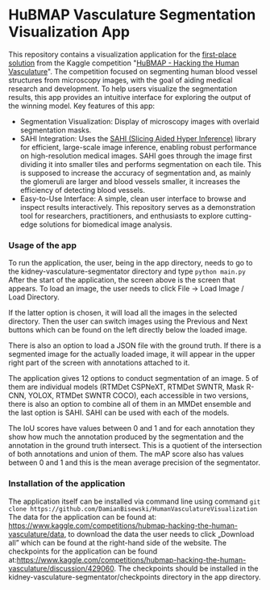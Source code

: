 # HuBMAP Vasculature Segmentation Visualization App

This repository contains a visualization application for the [first-place solution](https://www.kaggle.com/competitions/hubmap-hacking-the-human-vasculature/discussion/429060) from the Kaggle competition "[HuBMAP - Hacking the Human Vasculature](https://www.kaggle.com/competitions/hubmap-hacking-the-human-vasculature/overview)". The competition focused on segmenting human blood vessel structures from microscopy images, with the goal of aiding medical research and development.
To help users visualize the segmentation results, this app provides an intuitive interface for exploring the output of the winning model.
Key features of this app:
- Segmentation Visualization: Display of microscopy images with overlaid segmentation masks.
- SAHI Integration: Uses the [SAHI (Slicing Aided Hyper Inference)](https://github.com/obss/sahi) library for efficient, large-scale image inference, enabling robust performance on high-resolution medical images. SAHI goes through the image first dividing it into smaller tiles and performs segmentation on each tile. This is supposed to increase the accuracy of segmentation and, as mainly the glomeruli are larger and blood vessels smaller, it increases the efficiency of detecting blood vessels.
- Easy-to-Use Interface: A simple, clean user interface to browse and inspect results interactively.
This repository serves as a demonstration tool for researchers, practitioners, and enthusiasts to explore cutting-edge solutions for biomedical image analysis. 
### Usage of the app
To run the application, the user, being in the app directory, needs to go to the kidney-vasculature-segmentator directory and type `python main.py`
After the start of the application, the screen above is the screen that appears. To load an image, the user needs to click File → Load Image / Load Directory.










If the latter option is chosen, it will load all the images in the selected directory. Then the user can switch images using the Previous and Next buttons which can be found on the left directly below the loaded image. 

There is also an option to load a JSON file with the ground truth. If there is a segmented image for the actually loaded image, it will appear in the upper right part of the screen with annotations attached to it. 

The application gives 12 options to conduct segmentation of an image. 5 of them are individual models (RTMDet CSPNeXT, RTMDet SWNTR, Mask R-CNN, YOLOX, RTMDet SWNTR COCO), each accessible in two versions, there is also an option to combine all of them in an MMDet ensemble and the last option is SAHI. SAHI can be used with each of the models. 



The IoU scores have values between 0 and 1 and for each annotation they show how much the annotation produced by the segmentation and the annotation in the ground truth intersect. This is a quotient of the intersection of both annotations and union of them.
The mAP score also has values between 0 and 1 and this is the mean average precision of the segmentator.

### Installation of the application

The application itself can be installed via command line using command `git clone https://github.com/DamianBisewski/HumanVasculatureVisualization`
The data for the application can be found at:
https://www.kaggle.com/competitions/hubmap-hacking-the-human-vasculature/data, to download the data the user needs to click „Download all” which can be found at the right-hand side of the website.
The checkpoints for the application can be found at:https://www.kaggle.com/competitions/hubmap-hacking-the-human-vasculature/discussion/429060.
The checkpoints should be installed in the kidney-vasculature-segmentator/checkpoints directory in the app directory.





